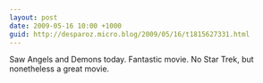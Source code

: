 ```yaml
---
layout: post
date: 2009-05-16 10:00 +1000
guid: http://desparoz.micro.blog/2009/05/16/t1815627331.html
---
```

Saw Angels and Demons today. Fantastic movie. No Star Trek, but nonetheless a great movie.
